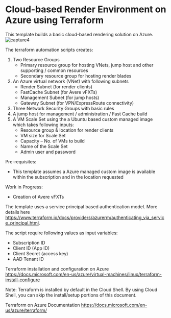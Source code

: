 # Cloud-based Render Environment on Azure using Terraform

This template builds a basic cloud-based rendering solution on Azure. 
![capture4](https://user-images.githubusercontent.com/15788466/39262897-963d4274-4875-11e8-93b4-c8477bd2a147.PNG)

The terraform automation scripts creates:
1.	Two Resource Groups
    - Primary resource group for hosting VNets, jump host and other supporting / common resources
    - Secondary resource group for hosting render blades
2.	An Azure virtual network (VNet) with following subnets
    - Render Subnet (for render clients)
    - FastCache Subnet (for Avere vFXTs)
    - Management Subnet (for jump hosts)
    -	Gateway Subnet (for VPN/ExpressRoute connectivity)
3.	Three Network Security Groups with basic rules
4.	A jump host for management / administration / Fast Cache build
5.	A VM Scale Set using the a Ubuntu based custom managed image which takes following inputs:
    - Resource group & location for render clients
    - VM size for Scale Set
    - Capacity – No. of VMs to build
    - Name of the Scale Set
    - Admin user and password

Pre-requisites:
- This template assumes a Azure managed custom image is available within the subscription and in the location requested

Work in Progress:
- Creation of Avere vFXTs 

The template uses a service principal based authentication model. More details here https://www.terraform.io/docs/providers/azurerm/authenticating_via_service_principal.html. 

The script require following values as input variables:
- Subscription ID
- Client ID (App ID)
- Client Secret (access key)
- AAD Tenant ID 

Terraform installation and configuration on Azure
https://docs.microsoft.com/en-us/azure/virtual-machines/linux/terraform-install-configure

Note: Terraform is installed by default in the Cloud Shell. By using Cloud Shell, you can skip the install/setup portions of this document.

Terraform on Azure Documentation
https://docs.microsoft.com/en-us/azure/terraform/

